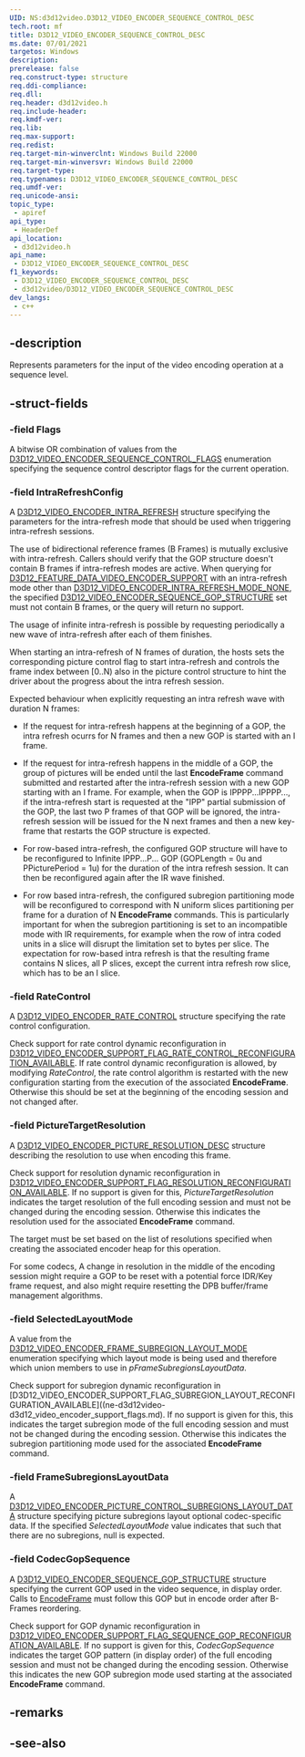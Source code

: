 ```yaml
---
UID: NS:d3d12video.D3D12_VIDEO_ENCODER_SEQUENCE_CONTROL_DESC
tech.root: mf
title: D3D12_VIDEO_ENCODER_SEQUENCE_CONTROL_DESC
ms.date: 07/01/2021
targetos: Windows
description: 
prerelease: false
req.construct-type: structure
req.ddi-compliance: 
req.dll: 
req.header: d3d12video.h
req.include-header: 
req.kmdf-ver: 
req.lib: 
req.max-support: 
req.redist: 
req.target-min-winverclnt: Windows Build 22000
req.target-min-winversvr: Windows Build 22000
req.target-type: 
req.typenames: D3D12_VIDEO_ENCODER_SEQUENCE_CONTROL_DESC
req.umdf-ver: 
req.unicode-ansi: 
topic_type:
 - apiref
api_type:
 - HeaderDef
api_location:
 - d3d12video.h
api_name:
 - D3D12_VIDEO_ENCODER_SEQUENCE_CONTROL_DESC
f1_keywords:
 - D3D12_VIDEO_ENCODER_SEQUENCE_CONTROL_DESC
 - d3d12video/D3D12_VIDEO_ENCODER_SEQUENCE_CONTROL_DESC
dev_langs:
 - c++
---
```


## -description

Represents parameters for the input of the video encoding operation at a sequence level.

## -struct-fields

### -field Flags

A bitwise OR combination of values from the [D3D12_VIDEO_ENCODER_SEQUENCE_CONTROL_FLAGS](ne-d3d12video-d3d12_video_encoder_sequence_control_flags.md) enumeration specifying the sequence control descriptor flags for the current operation.

### -field IntraRefreshConfig

A [D3D12_VIDEO_ENCODER_INTRA_REFRESH](ns-d3d12video-d3d12_video_encoder_intra_refresh.md) structure specifying the parameters for the intra-refresh mode that should be used when triggering intra-refresh sessions.

The use of bidirectional reference frames (B Frames) is mutually exclusive with intra-refresh. Callers should verify that the GOP structure doesn't contain B frames if intra-refresh modes are active. When querying for [D3D12_FEATURE_DATA_VIDEO_ENCODER_SUPPORT](ns-d3d12video-d3d12_feature_data_video_encoder_support.md) with an intra-refresh mode other than [D3D12_VIDEO_ENCODER_INTRA_REFRESH_MODE_NONE](ns-d3d12video-d3d12_feature_data_video_encoder_intra_refresh_mode.md), the specified [D3D12_VIDEO_ENCODER_SEQUENCE_GOP_STRUCTURE](/windows/win32/api/d3d12video/ns-d3d12video-d3d12_video_encoder_sequence_gop_structure) set must not contain B frames, or the query will return no support.

The usage of infinite intra-refresh is possible by requesting periodically a new wave of intra-refresh after each of them finishes.

When starting an intra-refresh of N frames of duration, the hosts sets the corresponding picture control flag to start intra-refresh and controls the frame index between [0..N) also in the picture control structure to hint the driver about the progress about the intra refresh session.

Expected behaviour when explicitly requesting an intra refresh wave with duration N frames:

 - If the request for intra-refresh happens at the beginning of a GOP, the intra refresh ocurrs for N frames and then a new GOP is started with an I frame.

 - If the request for intra-refresh happens in the middle of a GOP, the group of pictures will be ended until the last **EncodeFrame** command submitted and restarted after the intra-refresh session with a new GOP starting with an I frame. For example, when the GOP is IPPPP...IPPPP..., if the intra-refresh start is requested at the "IPP" partial submission of the GOP, the last two P frames of that GOP will be ignored, the intra-refresh session will be issued for the N next frames and then a new key-frame that restarts the GOP structure is expected.

 - For row-based intra-refresh, the configured GOP structure will have to be reconfigured to Infinite IPPP...P... GOP (GOPLength = 0u and PPicturePeriod = 1u) for the duration of the intra refresh session. It can then be reconfigured again after the IR wave finished.
    
 - For row based intra-refresh, the configured subregion partitioning mode will be reconfigured to correspond with N uniform slices partitioning per frame for a duration of N **EncodeFrame** commands. This is particularly important for when the subregion partitioning is set to an incompatible mode with IR requirements, for example when the row of intra coded units in a slice will disrupt the limitation set to bytes per slice. The expectation for row-based intra refresh is that the resulting frame contains N slices, all P slices, except the current intra refresh row slice, which has to be an I slice.


### -field RateControl

A [D3D12_VIDEO_ENCODER_RATE_CONTROL](ns-d3d12video-d3d12_video_encoder_rate_control.md) structure specifying the rate control configuration.

Check support for rate control dynamic reconfiguration in [D3D12_VIDEO_ENCODER_SUPPORT_FLAG_RATE_CONTROL_RECONFIGURATION_AVAILABLE](ne-d3d12video-d3d12_video_encoder_support_flags.md). If rate control dynamic reconfiguration is allowed, by modifying *RateControl*, the rate control algorithm is restarted with the new configuration starting from the execution of the associated **EncodeFrame**. Otherwise this should be set at the beginning of the encoding session and not changed after.


### -field PictureTargetResolution

A [D3D12_VIDEO_ENCODER_PICTURE_RESOLUTION_DESC](ns-d3d12video-d3d12_video_encoder_picture_resolution_desc.md) structure describing the resolution to use when encoding this frame.

Check support for resolution dynamic reconfiguration in [D3D12_VIDEO_ENCODER_SUPPORT_FLAG_RESOLUTION_RECONFIGURATION_AVAILABLE](ne-d3d12video-d3d12_video_encoder_support_flags.md). If no support is given for this, *PictureTargetResolution* indicates the target resolution of the full encoding session and must not be changed during the encoding session. Otherwise this indicates the resolution used for the associated **EncodeFrame** command.

The target must be set based on the list of resolutions specified when creating the associated encoder heap for this operation.

For some codecs, A change in resolution in the middle of the encoding session might require a GOP to be reset with a potential force IDR/Key frame request, and also might require resetting the DPB buffer/frame management algorithms.


### -field SelectedLayoutMode

A value from the [D3D12_VIDEO_ENCODER_FRAME_SUBREGION_LAYOUT_MODE](ne-d3d12video-d3d12_video_encoder_frame_subregion_layout_mode.md) enumeration specifying which layout mode is being used and therefore which union members to use in *pFrameSubregionsLayoutData*.

Check support for subregion dynamic reconfiguration in [D3D12_VIDEO_ENCODER_SUPPORT_FLAG_SUBREGION_LAYOUT_RECONFIGURATION_AVAILABLE]((ne-d3d12video-d3d12_video_encoder_support_flags.md). If no support is given for this, this indicates the target subregion mode of the full encoding session and must not be changed during the encoding session. Otherwise this indicates the subregion partitioning mode used for the associated **EncodeFrame** command.

### -field FrameSubregionsLayoutData

A [D3D12_VIDEO_ENCODER_PICTURE_CONTROL_SUBREGIONS_LAYOUT_DATA](ns-d3d12video-d3d12_video_encoder_picture_control_subregions_layout_data.md) structure specifying picture subregions layout optional codec-specific data. If the specified *SelectedLayoutMode* value indicates that such that there are no subregions, null is expected.

### -field CodecGopSequence

A [D3D12_VIDEO_ENCODER_SEQUENCE_GOP_STRUCTURE](/windows/win32/api/d3d12video/ns-d3d12video-d3d12_video_encoder_sequence_gop_structure) structure specifying the current GOP used in the video sequence, in display order. Calls to [EncodeFrame](nf-d3d12video-id3d12videoencodecommandlist2-encodeframe.md) must follow this GOP but in encode order after B-Frames reordering.

Check support for GOP dynamic reconfiguration in [D3D12_VIDEO_ENCODER_SUPPORT_FLAG_SEQUENCE_GOP_RECONFIGURATION_AVAILABLE](ne-d3d12video-d3d12_video_encoder_support_flags.md). If no support is given for this, *CodecGopSequence* indicates the target GOP pattern (in display order) of the full encoding session and must not be changed during the encoding session. Otherwise this indicates the new GOP subregion mode used starting at the associated **EncodeFrame** command.

## -remarks

## -see-also

